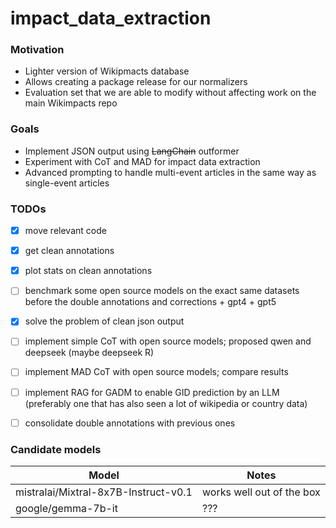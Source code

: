 # impact_data_extraction

### Motivation
- Lighter version of Wikipmacts database
- Allows creating a package release for our normalizers
- Evaluation set that we are able to modify without affecting work on the main Wikimpacts repo

### Goals
- Implement JSON output using ~~LangChain~~ outformer
- Experiment with CoT and MAD for impact data extraction
- Advanced prompting to handle multi-event articles in the same way as single-event articles

### TODOs
- [x] move relevant code
- [x] get clean annotations
- [x] plot stats on clean annotations
- [ ] benchmark some open source models on the exact same datasets before the double annotations and corrections + gpt4 + gpt5
- [x] solve the problem of clean json output
- [ ] implement simple CoT with open source models; proposed qwen and deepseek (maybe deepseek R)
- [ ] implement MAD CoT with open source models; compare results
- [ ] implement RAG for GADM to enable GID prediction by an LLM (preferably one that has also seen a lot of wikipedia or country data)
- [ ] consolidate double annotations with previous ones


### Candidate models

| Model | Notes |
|-------|-------|
| mistralai/Mixtral-8x7B-Instruct-v0.1 | works well out of the box |
| google/gemma-7b-it | ??? |